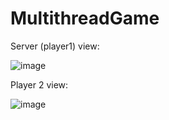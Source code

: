 # MultithreadGame

Server (player1) view:

![image](https://user-images.githubusercontent.com/24681055/111041506-c7336000-8438-11eb-8ea6-325238b95ac1.png)

Player 2 view:

![image](https://user-images.githubusercontent.com/24681055/111042036-8a1c9d00-843b-11eb-8992-dcb6d52efd06.png)







